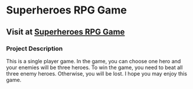 # Superheroes RPG Game

## Visit at [Superheroes RPG Game](https://minkkyaw.github.io/unit-4-game/)

### Project Description

This is a single player game. In the game, you can choose one hero and your enemies will be three heroes. To win the game, you need to beat all three enemy heroes. Otherwise, you will be lost. I hope you may enjoy this game.
